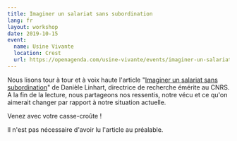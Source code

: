 ```yaml
---
title: Imaginer un salariat sans subordination
lang: fr
layout: workshop
date: 2019-10-15
event:
  name: Usine Vivante
  location: Crest
  url: https://openagenda.com/usine-vivante/events/imaginer-un-salariat-sans-subordination
---
```


Nous lisons tour à tour et à voix haute l'article "[Imaginer un salariat sans subordination](https://www.monde-diplomatique.fr/2017/07/LINHART/57684)" de Danièle Linhart, directrice de recherche émérite au CNRS. A la fin de la lecture, nous partageons nos ressentis, notre vécu et ce qu'on aimerait changer par rapport à notre situation actuelle.

Venez avec votre casse-croûte !

Il n'est pas nécessaire d'avoir lu l'article au préalable.
